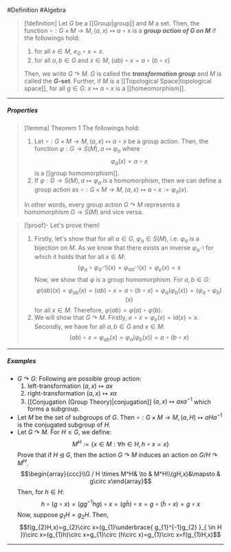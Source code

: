 #Definition #Algebra 

> [!definition]
> Let $G$ be a [[Group|group]] and $M$ a set. Then, the function $\circ:G\times M\to M, (a,x) \mapsto a\circ x$ is a ***group action of $G$ on $M$*** if the followings hold:
> 1. for all $x\in M$, $e_{G}\circ x = x$.
> 2. for all $a,b\in G$ and $x\in M$, $(ab)\circ x=a \circ(b \circ x)$
> 
> Then, we write $G \curvearrowright M$. $G$ is called the ***transformation group*** and $M$ is called the **$G$-set**. Further, if $M$ is a [[Topological Space|topological space]], for all $g\in G$: $x\mapsto a\circ x$ is a [[homeomorphism]].
---
##### Properties
> [!lemma] Theorem 1
> The followings hold: 
> 1. Let $\circ:G\times M \to M,(a,x) \mapsto a\circ x$ be a group action. Then, the function $\varphi:G \to S(M), a \mapsto \varphi_{a}$ where $$\varphi_{a}(x)=a\circ x$$ is a [[group homomorphism]].
> 2. If $\varphi:G \to S(M),a \mapsto \varphi_{a}$ is a homomorphism, then we can define a group action as $\circ:G\times M \to M, (a,x)\mapsto a\circ x:=\varphi_{a}(x)$.
>    
> In other words, every group action $G \curvearrowright M$ represents a homomorphism $G \to S(M)$ and vice versa.

> [!proof]-
> Let's prove them!
> 1. Firstly, let's show that for all $a\in G$, $\varphi_{a}\in S(M)$, i.e. $\varphi_{a}$ is a bijection on $M$. As we know that there exists an inverse $\varphi_{a^{-1}}$ for which it holds that for all $x\in M$: $$(\varphi_{a}\circ \varphi_{a^{-1}})(x)=\varphi_{aa^{-1}}(x)=\varphi_{e}(x)=x$$ 
>    Now, we show that $\varphi$ is a group homomorphism. For $a,b\in G$:$$\varphi(ab)(x)=\varphi_{ab}(x)=(ab)\circ x=a\circ (b\circ x)=\varphi_{a}(\varphi_{b}(x))=(\varphi_{a}\circ \varphi_{b})(x)$$ for all $x\in M$. Therefore, $\varphi(ab)=\varphi(a)\circ\varphi(b)$.
> 2. We will show that $G \curvearrowright M$. Firstly, $e \circ x=\varphi_{e}(x)=\text{id}(x) =x$. Secondly, we have for all $a,b\in G$ and $x\in M$: $$(ab)\circ x=\varphi_{ab}(x)=\varphi_{a}(\varphi_{b}(x))=a\circ (b\circ x)$$

---

##### Examples
- $G \curvearrowright G$: Following are possible group action:
	1. left-transformation $(a,x)\mapsto ax$ 
	2. right-transformation $(a,x)\mapsto xa$
	3. [[Conjugation (Group Theory)|conjugation]] $(a,x)\mapsto ax a^{-1}$ which forms a subgroup.
- Let $M$ be the set of subgroups of $G$. Then $\circ:G\times M \to M, (a,H)\mapsto aHa^{-1}$ is the conjugated subgroup of $H$.
- Let $G \curvearrowright M$. For $H\leq G$, we define: $$M^H:=\{ x\in M:\forall h\in H, h\circ x=x\}$$ Prove that if $H \unlhd G$, then the action $G \curvearrowright M$ induces an action on $G / H \curvearrowright M^H$.$$\begin{array}{ccc}\\G / H \times M^H& \to & M^H\\(gH,x)&\mapsto & g\circ x\end{array}$$Then, for $h\in H$: $$h\circ (g\circ x)=(gg^{-1}hg)\circ x=(g \tilde{h})\circ x =g\circ (\tilde{h}\circ x)=g\circ x$$
  Now, suppose $g_{1}H=g_{2}H$. Then, $$f(g_{2}H,x)=g_{2}\circ x=(g_{1}\underbrace{ g_{1}^{-1}g_{2} }_{ \in H })\circ x=(g_{1}h)\circ x=g_{1}\circ (h\circ x)=g_{1}\circ x=f(g_{1}H,x)$$
---